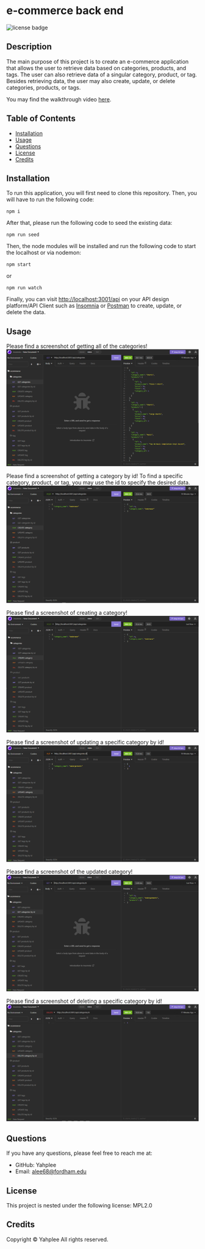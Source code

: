 # e-commerce back end

![license badge](https://img.shields.io/badge/license-MPL2.0-brightgreen.svg)

## Description

The main purpose of this project is to create an e-commerce application that allows the user to retrieve data based on categories, products, and tags. The user can also retrieve data of a singular category, product, or tag. Besides retrieving data, the user may also create, update, or delete categories, products, or tags.

You may find the walkthrough video [here](https://youtu.be/Y50LgGd7spM).

## Table of Contents

- [Installation](#installation)
- [Usage](#usage)
- [Questions](#questions)
- [License](#license)
- [Credits](#credits)

## Installation

To run this application, you will first need to clone this repository. Then, you will have to run the following code:

```
npm i
```

After that, please run the following code to seed the existing data:

```
npm run seed
```

Then, the node modules will be installed and run the following code to start the localhost or via nodemon:

```
npm start
```

or

```
npm run watch
```

Finally, you can visit [http://localhost:3001/api](http://localhost:3001/api) on your API design platform/API Client such as [Insomnia](https://insomnia.rest/) or [Postman](https://www.postman.com/) to create, update, or delete the data.

## Usage

Please find a screenshot of getting all of the categories!
![image of the main menu](./assets/images/get-categories.png)

Please find a screenshot of getting a category by id! To find a specific category, product, or tag, you may use the id to specify the desired data.
![image of the department list](./assets/images/get-categories-by-id.png)

Please find a screenshot of creating a category!
![image of the roles list](./assets/images/create-category.png)

Please find a screenshot of updating a specific category by id!
![image of the employee list](./assets/images/update-category.png)

Please find a screenshot of the updated category!
![image of the employee list](./assets/images/updated-category.png)

Please find a screenshot of deleting a specific category by id!
![image of the employee list](./assets/images/delete-category.png)

## Questions

If you have any questions, please feel free to reach me at:

- GitHub: Yahplee
- Email: [alee68@fordham.edu](mailto:alee@fordham.edu)

## License

This project is nested under the following license: MPL2.0

## Credits

Copyright © Yahplee All rights reserved.
